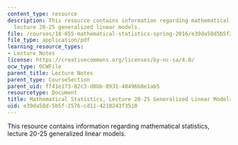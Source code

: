 ```yaml
---
content_type: resource
description: This resource contains information regarding mathematical statistics,
  lecture 20-25 generalized linear models.
file: /courses/18-655-mathematical-statistics-spring-2016/e39da58d5b5f257bcd114210243f3510_MIT18_655S16_LecNote20_25.pdf
file_type: application/pdf
learning_resource_types:
- Lecture Notes
license: https://creativecommons.org/licenses/by-nc-sa/4.0/
ocw_type: OCWFile
parent_title: Lecture Notes
parent_type: CourseSection
parent_uid: ff41e173-82c3-d8bb-8931-48496b8e1ab5
resourcetype: Document
title: Mathematical Statistics, Lecture 20-25 Generalized Linear Models
uid: e39da58d-5b5f-257b-cd11-4210243f3510
---
```

This resource contains information regarding mathematical statistics, lecture 20-25 generalized linear models.